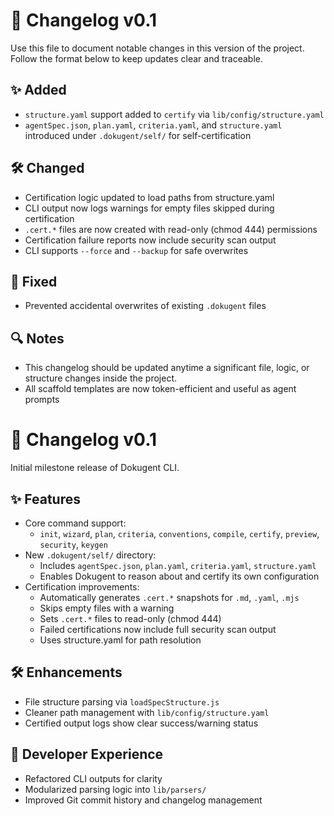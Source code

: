 # 📝 Changelog v0.1

Use this file to document notable changes in this version of the project. Follow the format below to keep updates clear and traceable.

## ✨ Added

- `structure.yaml` support added to `certify` via `lib/config/structure.yaml`
- `agentSpec.json`, `plan.yaml`, `criteria.yaml`, and `structure.yaml` introduced under `.dokugent/self/` for self-certification

## 🛠 Changed

- Certification logic updated to load paths from structure.yaml
- CLI output now logs warnings for empty files skipped during certification
- `.cert.*` files are now created with read-only (chmod 444) permissions
- Certification failure reports now include security scan output
- CLI supports `--force` and `--backup` for safe overwrites

## 🐛 Fixed

- Prevented accidental overwrites of existing `.dokugent` files

## 🔍 Notes

- This changelog should be updated anytime a significant file, logic, or structure changes inside the project.
- All scaffold templates are now token-efficient and useful as agent prompts

# 📝 Changelog v0.1

Initial milestone release of Dokugent CLI.

## ✨ Features

- Core command support:
  - `init`, `wizard`, `plan`, `criteria`, `conventions`, `compile`, `certify`, `preview`, `security`, `keygen`
- New `.dokugent/self/` directory:
  - Includes `agentSpec.json`, `plan.yaml`, `criteria.yaml`, `structure.yaml`
  - Enables Dokugent to reason about and certify its own configuration
- Certification improvements:
  - Automatically generates `.cert.*` snapshots for `.md`, `.yaml`, `.mjs`
  - Skips empty files with a warning
  - Sets `.cert.*` files to read-only (chmod 444)
  - Failed certifications now include full security scan output
  - Uses structure.yaml for path resolution

## 🛠 Enhancements

- File structure parsing via `loadSpecStructure.js`
- Cleaner path management with `lib/config/structure.yaml`
- Certified output logs show clear success/warning status

## 🧪 Developer Experience

- Refactored CLI outputs for clarity
- Modularized parsing logic into `lib/parsers/`
- Improved Git commit history and changelog management
